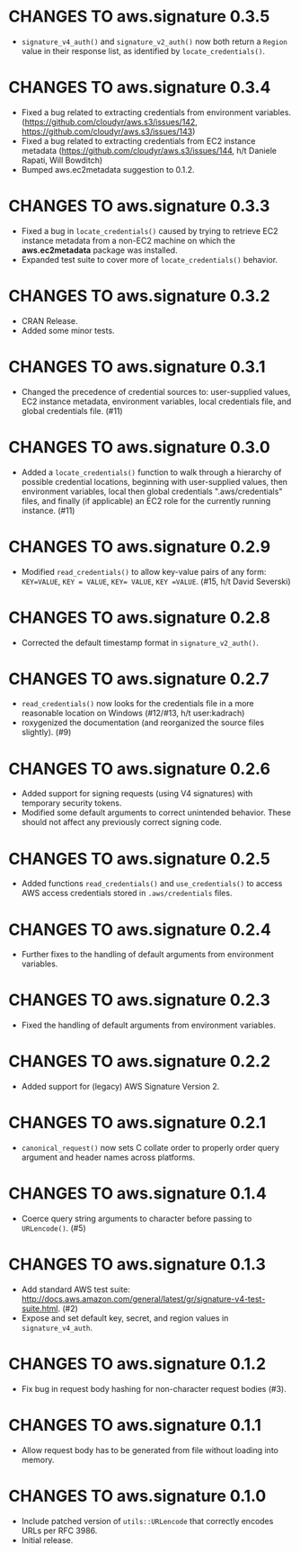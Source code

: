 # CHANGES TO aws.signature 0.3.5

* `signature_v4_auth()` and `signature_v2_auth()` now both return a `Region` value in their response list, as identified by `locate_credentials()`.

# CHANGES TO aws.signature 0.3.4

* Fixed a bug related to extracting credentials from environment variables. (https://github.com/cloudyr/aws.s3/issues/142, https://github.com/cloudyr/aws.s3/issues/143)
* Fixed a bug related to extracting credentials from EC2 instance metadata (https://github.com/cloudyr/aws.s3/issues/144, h/t Daniele Rapati, Will Bowditch)
* Bumped aws.ec2metadata suggestion to 0.1.2.

# CHANGES TO aws.signature 0.3.3

* Fixed a bug in `locate_credentials()` caused by trying to retrieve EC2 instance metadata from a non-EC2 machine on which the **aws.ec2metadata** package was installed.
* Expanded test suite to cover more of `locate_credentials()` behavior.

# CHANGES TO aws.signature 0.3.2

* CRAN Release.
* Added some minor tests.

# CHANGES TO aws.signature 0.3.1

* Changed the precedence of credential sources to: user-supplied values, EC2 instance metadata, environment variables, local credentials file, and global credentials file. (#11)

# CHANGES TO aws.signature 0.3.0

* Added a `locate_credentials()` function to walk through a hierarchy of possible credential locations, beginning with user-supplied values, then environment variables, local then global credentials ".aws/credentials" files, and finally (if applicable) an EC2 role for the currently running instance. (#11)

# CHANGES TO aws.signature 0.2.9

* Modified `read_credentials()` to allow key-value pairs of any form: `KEY=VALUE`, `KEY = VALUE`, `KEY= VALUE`, `KEY =VALUE`. (#15, h/t David Severski)

# CHANGES TO aws.signature 0.2.8

* Corrected the default timestamp format in `signature_v2_auth()`.

# CHANGES TO aws.signature 0.2.7

* `read_credentials()` now looks for the credentials file in a more reasonable location on Windows (#12/#13, h/t user:kadrach)
* roxygenized the documentation (and reorganized the source files slightly). (#9)

# CHANGES TO aws.signature 0.2.6

* Added support for signing requests (using V4 signatures) with temporary security tokens.
* Modified some default arguments to correct unintended behavior. These should not affect any previously correct signing code.

# CHANGES TO aws.signature 0.2.5

* Added functions `read_credentials()` and `use_credentials()` to access AWS access credentials stored in `.aws/credentials` files.

# CHANGES TO aws.signature 0.2.4

* Further fixes to the handling of default arguments from environment variables.

# CHANGES TO aws.signature 0.2.3

* Fixed the handling of default arguments from environment variables.

# CHANGES TO aws.signature 0.2.2

* Added support for (legacy) AWS Signature Version 2.

# CHANGES TO aws.signature 0.2.1

* `canonical_request()` now sets C collate order to properly order query argument and header names across platforms.

# CHANGES TO aws.signature 0.1.4

* Coerce query string arguments to character before passing to `URLencode()`. (#5)

# CHANGES TO aws.signature 0.1.3

* Add standard AWS test suite: http://docs.aws.amazon.com/general/latest/gr/signature-v4-test-suite.html. (#2)
* Expose and set default key, secret, and region values in `signature_v4_auth`.

# CHANGES TO aws.signature 0.1.2

* Fix bug in request body hashing for non-character request bodies (#3).

# CHANGES TO aws.signature 0.1.1

* Allow request body has to be generated from file without loading into memory.

# CHANGES TO aws.signature 0.1.0

* Include patched version of `utils::URLencode` that correctly encodes URLs per RFC 3986.
* Initial release.
